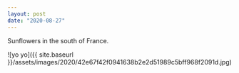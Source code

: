 ```yaml
---
layout: post
date: "2020-08-27"
---
```


Sunflowers in the south of France.

![yo yo]({{ site.baseurl }}/assets/images/2020/42e67f42f0941638b2e2d51989c5bff968f2091d.jpg)
